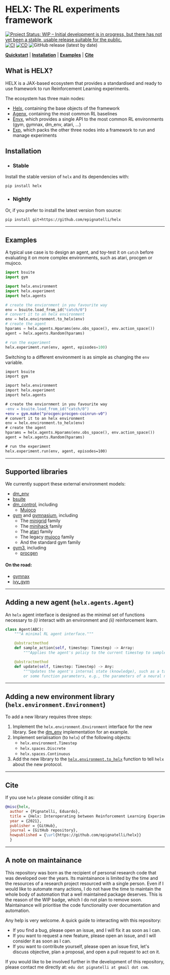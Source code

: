 # HELX: The RL experiments framework

[![Project Status: WIP – Initial development is in progress, but there has not yet been a stable, usable release suitable for the public.](https://www.repostatus.org/badges/latest/wip.svg)](https://www.repostatus.org/#wip)
[![CI](https://github.com/epignatelli/helx/actions/workflows/CI.yml/badge.svg)](https://github.com/epignatelli/helx/actions/workflows/CI.yml)
[![CD](https://github.com/epignatelli/helx/actions/workflows/CD.yml/badge.svg)](https://github.com/epignatelli/helx/actions/workflows/CD.yml)
![GitHub release (latest by date)](https://img.shields.io/github/v/release/epignatelli/helx?color=%23216477&label=Release)

**[Quickstart](#what-is-helx)** | **[Installation](#installation)** | **[Examples](#examples)** | **[Cite](#cite)**

## What is HELX?

HELX is a JAX-based ecosystem that provides a standardised and ready to use framework to run Reinforcement Learning experiments.

The ecosystem has three main nodes:
- [Helx](https://github.com/epignatelli/helx), containing the base objects of the framework
- [Agenx](https://github.com/epignatelli/agentx), containing the most common RL baselines
- [Envx](https://github.com/epignatelli/envx), which provides a single API to the most common RL environments (gym, gymnax, dm_env, atari, ...)
- [Exp](https://github.com/epignatelli/exptree), which packs the other three nodes into a framework to run and manage experiments

## Installation

- ### Stable
Install the stable version of `helx` and its dependencies with:
```bash
pip install helx
```

- ### Nightly
Or, if you prefer to install the latest version from source:
```bash
pip install git+https://github.com/epignatelli/helx
```


---
## Examples

A typical use case is to design an agent, and toy-test it on `catch` before evaluating it on more complex environments, such as atari, procgen or mujoco.

```python
import bsuite
import gym

import helx.environment
import helx.experiment
import helx.agents

# create the enviornment in you favourite way
env = bsuite.load_from_id("catch/0")
# convert it to an helx environment
env = helx.environment.to_helx(env)
# create the agent
hparams = helx.agents.Hparams(env.obs_space(), env.action_space())
agent = helx.agents.Random(hparams)

# run the experiment
helx.experiment.run(env, agent, episodes=100)
```


Switching to a different environment is as simple as changing the `env` variable.


```diff
import bsuite
import gym

import helx.environment
import helx.experiment
import helx.agents

# create the enviornment in you favourite way
-env = bsuite.load_from_id("catch/0")
+env = gym.make("procgen:procgen-coinrun-v0")
# convert it to an helx environment
env = helx.environment.to_helx(env)
# create the agent
hparams = helx.agents.Hparams(env.obs_space(), env.action_space())
agent = helx.agents.Random(hparams)

# run the experiment
helx.experiment.run(env, agent, episodes=100)
```

---
## Supported libraries

We currently support these external environment models:
- [dm_env](https://github.com/deepmind/dm_env)
- [bsuite](https://github.com/deepmind/bsuite)
- [dm_control](https://github.com/deepmind/dm_control), including
  - [Mujoco](https://mujoco.org)
- [gym](https://github.com/openai/gym) and [gymnasium](https://github.com/Farama-Foundation/Gymnasium), including
  - The [minigrid]() family
  - The [minihack]() family
  - The [atari](https://github.com/mgbellemare/Arcade-Learning-Environment) family
  - The legacy [mujoco](https://www.roboti.us/download.html) family
  - And the standard gym family
- [gym3](https://github.com/openai/gym3), including
  - [procgen](https://github.com/openai/procgen)

#### On the road:
- [gymnax](https://github.com/RobertTLange/gymnax)
- [ivy_gym](https://github.com/unifyai/gym)
---
## Adding a new agent (`helx.agents.Agent`)

An `helx` agent interface is designed as the minimal set of functions necessary to *(i)* interact with an environment and *(ii)* reinforcement learn.

```python
class Agent(ABC):
    """A minimal RL agent interface."""

    @abstractmethod
    def sample_action(self, timestep: Timestep) -> Array:
        """Applies the agent's policy to the current timestep to sample an action."""

    @abstractmethod
    def update(self, timestep: Timestep) -> Any:
        """Updates the agent's internal state (knowledge), such as a table,
        or some function parameters, e.g., the parameters of a neural network."""
```

---
## Adding a new environment library (`helx.environment.Environment`)

To add a new library requires three steps:
1. Implement the `helx.environment.Environment` interface for the new library.
See the [dm_env](helx/environment/dm_env.py) implementation for an example.
1. Implement serialisation (to `helx`) of the following objects:
    - `helx.environment.Timestep`
    - `helx.spaces.Discrete`
    - `helx.spaces.Continuous`
2. Add the new library to the [`helx.environment.to_helx`](helx/environment/interop.py#L16) function to tell `helx` about the new protocol.

---
## Cite
If you use `helx` please consider citing it as:

```bibtex
@misc{helx,
  author = {Pignatelli, Eduardo},
  title = {Helx: Interoperating between Reinforcement Learning Experimental Protocols},
  year = {2021},
  publisher = {GitHub},
  journal = {GitHub repository},
  howpublished = {\url{https://github.com/epignatelli/helx}}
  }
```

---
## A note on maintainance
This repository was born as the recipient of personal research code that was developed over the years.
Its maintainance is limited by the time and the resources of a research project resourced with a single person.
Even if I would like to automate many actions, I do not have the time to maintain the whole body of automation that a well maintained package deserves.
This is the reason of the WIP badge, which I do not plan to remove soon.
Maintainance will prioritise the code functionality over documentation and automation.

Any help is very welcome.
A quick guide to interacting with this repository:
- If you find a bug, please open an issue, and I will fix it as soon as I can.
- If you want to request a new feature, please open an issue, and I will consider it as soon as I can.
- If you want to contribute yourself, please open an issue first, let's discuss objective, plan a proposal, and open a pull request to act on it.

If you would like to be involved further in the development of this repository, please contact me directly at: `edu dot pignatelli at gmail dot com`.
